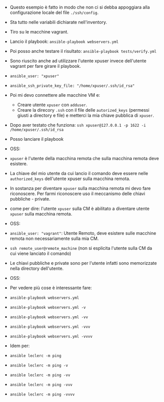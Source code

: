 * Questo esempio è fatto in modo che non ci si debba appoggiara alla configurazione locale del file `./ssh/config`.
* Sta tutto nelle variabili dichiarate nell'inventory.

* Tiro su le macchine vagrant.
* Lancio il playbook: `ansible-playbook webservers.yml`
* Poi posso anche testare il risultato: `ansible-playbook tests/verify.yml`

* Sono riuscito anche ad utilizzare l'utente xpuser invece dell'utente vagrant per fare girare il playbook.
* `ansible_user: "xpuser"`
* `ansible_ssh_private_key_file: "/home/xpuser/.ssh/id_rsa"`
* Poi mi devo connettere alle macchine VM e:
  * Creare utente `xpuser` con `adduser`.
  * Creare la direcory `.ssh` con il file delle `autorized_keys` (permessi giusti a directory e file) e metterci la mia chiave pubblica di `xpuser`.
* Dopo aver testato che funziona: `ssh xpuser@127.0.0.1 -p 1622 -i /home/xpuser/.ssh/id_rsa`
* Posso lanciare il playbook
* OSS: 
 * `xpuser` è l'utente della macchina remota che sulla macchina remota deve esistere.
 * La chiave del mio utente da cui lancio il comando deve essere nelle `authorized_keys` dell'utente xpuser sulla macchina remota. 
 * In sostanza per diventare `xpuser` sulla macchina remota mi devo fare riconoscere. Per farmi riconoscere uso il meccanismo delle chiavi pubbliche - private.
 * come per dire: l'utente `xpuser` sulla CM è abilitato a diventare utente `xpuser` sulla macchina remota.

* OSS:
* `ansible_user: "vagrant"`: Utente Remoto, deve esistere sulle macchine remota non necessariamente sulla mia CM.
* `ssh remote_user@remote_machine` (non si esplicita l'utente sulla CM da cui viene lanciato il comando)
* Le chiavi pubbliche e private sono per l'utente infatti sono memorizzate nella directory dell'utente.

* OSS:
* Per vedere più cose è interessante fare:
* `ansible-playbook webservers.yml`
* `ansible-playbook webservers.yml -v`
* `ansible-playbook webservers.yml -vv`
* `ansible-playbook webservers.yml -vvv`
* `ansible-playbook webservers.yml -vvvv`

* Idem per:
* `ansible leclerc -m ping`
* `ansible leclerc -m ping -v`
* `ansible leclerc -m ping -vv`
* `ansible leclerc -m ping -vvv`
* `ansible leclerc -m ping -vvvv`
